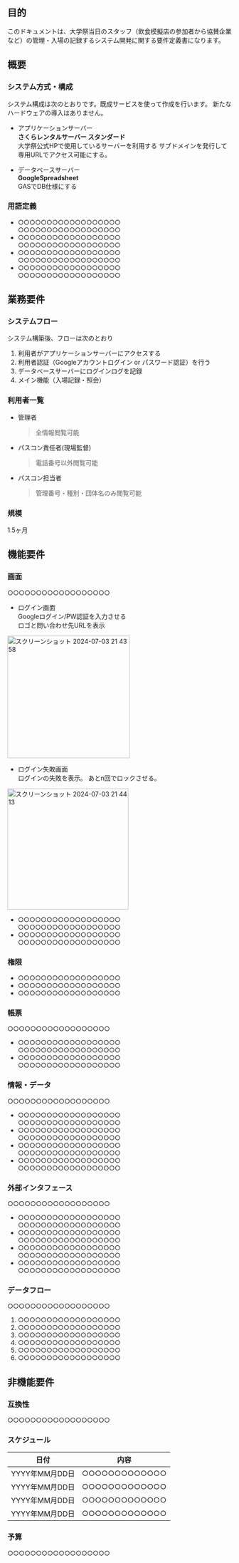 ## 目的
このドキュメントは、大学祭当日のスタッフ（飲食模擬店の参加者から協賛企業など）の管理・入場の記録するシステム開発に関する要件定義書になります。

## 概要

### システム方式・構成  
システム構成は次のとおりです。既成サービスを使って作成を行います。
新たなハードウェアの導入はありません。
- アプリケーションサーバー  
**さくらレンタルサーバー スタンダード**  
大学祭公式HPで使用しているサーバーを利用する
サブドメインを発行して専用URLでアクセス可能にする。

- データベースサーバー  
**GoogleSpreadsheet**  
GASでDB仕様にする

### 用語定義
- ○○○○○○○○○○○○○○○○○○  
○○○○○○○○○○○○○○○○○○
- ○○○○○○○○○○○○○○○○○○  
○○○○○○○○○○○○○○○○○○
- ○○○○○○○○○○○○○○○○○○  
○○○○○○○○○○○○○○○○○○
- ○○○○○○○○○○○○○○○○○○  
○○○○○○○○○○○○○○○○○○

## 業務要件

### システムフロー
システム構築後、フローは次のとおり
1. 利用者がアプリケーションサーバーにアクセスする
2. 利用者認証（Googleアカウントログイン or パスワード認証）を行う
3. データベースサーバーにログインログを記録
4. メイン機能（入場記録・照会）

### 利用者一覧
- 管理者  
  >全情報閲覧可能   
- パスコン責任者(現場監督)  
  >電話番号以外閲覧可能
- パスコン担当者  
  >管理番号・種別・団体名のみ閲覧可能

### 規模
1.5ヶ月

## 機能要件

### 画面

○○○○○○○○○○○○○○○○○○

- ログイン画面  
Googleログイン/PW認証を入力させる  
ロゴと問い合わせ先URLを表示
<img width="275" alt="スクリーンショット 2024-07-03 21 43 58" src="https://github.com/nagito-hiroshima/staff-web/assets/68215637/2d458d63-774c-4ed2-bf51-44f11d56e279">

- ログイン失敗画面  
ログインの失敗を表示。
あとn回でロックさせる。
<img width="272" alt="スクリーンショット 2024-07-03 21 44 13" src="https://github.com/nagito-hiroshima/staff-web/assets/68215637/6f17d5f0-3bb9-41c5-9834-4eeaf676995c">

- ○○○○○○○○○○○○○○○○○○  
○○○○○○○○○○○○○○○○○○
- ○○○○○○○○○○○○○○○○○○  
○○○○○○○○○○○○○○○○○○

### 権限

- ○○○○○○○○○○○○○○○○○○  
- ○○○○○○○○○○○○○○○○○○  
- ○○○○○○○○○○○○○○○○○○  

### 帳票

○○○○○○○○○○○○○○○○○○

- ○○○○○○○○○○○○○○○○○○  
○○○○○○○○○○○○○○○○○○
- ○○○○○○○○○○○○○○○○○○  
○○○○○○○○○○○○○○○○○○

### 情報・データ

○○○○○○○○○○○○○○○○○○

- ○○○○○○○○○○○○○○○○○○  
○○○○○○○○○○○○○○○○○○
- ○○○○○○○○○○○○○○○○○○  
○○○○○○○○○○○○○○○○○○
- ○○○○○○○○○○○○○○○○○○  
○○○○○○○○○○○○○○○○○○
- ○○○○○○○○○○○○○○○○○○  
○○○○○○○○○○○○○○○○○○

### 外部インタフェース

○○○○○○○○○○○○○○○○○○

- ○○○○○○○○○○○○○○○○○○  
○○○○○○○○○○○○○○○○○○
- ○○○○○○○○○○○○○○○○○○  
○○○○○○○○○○○○○○○○○○
- ○○○○○○○○○○○○○○○○○○  
○○○○○○○○○○○○○○○○○○
- ○○○○○○○○○○○○○○○○○○  
○○○○○○○○○○○○○○○○○○

### データフロー

○○○○○○○○○○○○○○○○○○

1. ○○○○○○○○○○○○○○○○○○
1. ○○○○○○○○○○○○○○○○○○
1. ○○○○○○○○○○○○○○○○○○
1. ○○○○○○○○○○○○○○○○○○
1. ○○○○○○○○○○○○○○○○○○
1. ○○○○○○○○○○○○○○○○○○

## 非機能要件

### 互換性

○○○○○○○○○○○○○○○○○○

### スケジュール

| 日付 | 内容 |
|--------|--------|
| YYYY年MM月DD日 | ○○○○○○○○○○○○○ |
| YYYY年MM月DD日 | ○○○○○○○○○○○○○ |
| YYYY年MM月DD日 | ○○○○○○○○○○○○○ |
| YYYY年MM月DD日 | ○○○○○○○○○○○○○ |

### 予算

○○○○○○○○○○○○○○○○○○
